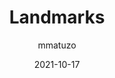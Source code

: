 ---
author: mmatuzo
date: 2021-10-17
publisher: htm_hell
tags:
  - html
  - aria
  - accessibility
target_url: https://www.htmhell.dev/tips/landmarks/
title: Landmarks
---